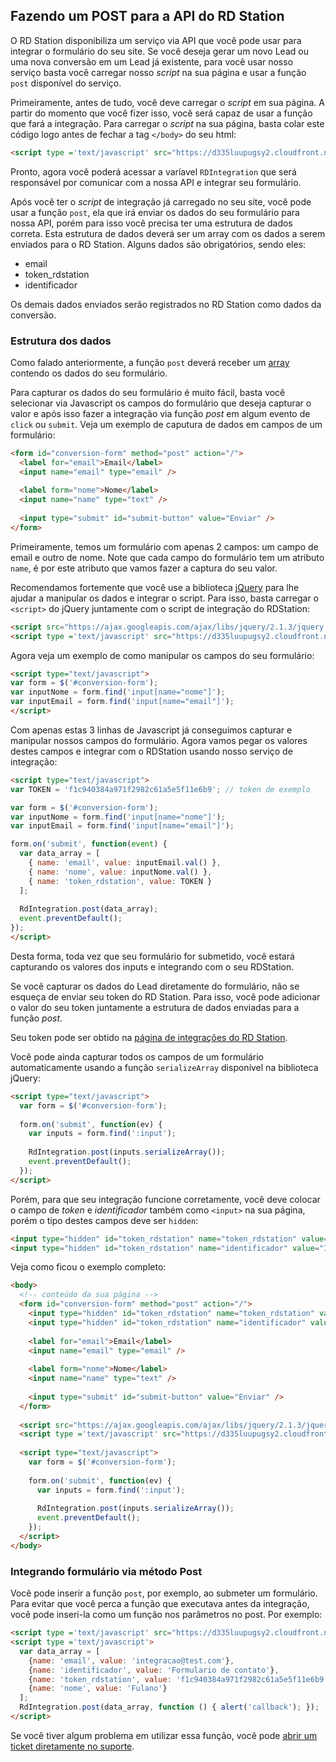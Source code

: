 ## Fazendo um POST para a API do RD Station

O RD Station disponibiliza um serviço via API que você pode usar para integrar o formulário do seu site. Se você deseja gerar um novo Lead ou uma nova conversão em um Lead já existente, para você usar nosso serviço basta você carregar nosso _script_ na sua página e usar a função `post` disponível do serviço.

Primeiramente, antes de tudo, você deve carregar o _script_ em sua página. A partir do momento que você fizer isso, você será capaz de usar a função que fará a integração. Para carregar o _script_ na sua página, basta colar este código logo antes de fechar a tag `</body>` do seu html:

```html
<script type ='text/javascript' src="https://d335luupugsy2.cloudfront.net/js/integration/latest/rd-js-integration.min.js"></script>
```

Pronto, agora você poderá acessar a varíavel `RDIntegration` que será responsável por comunicar com a nossa API e integrar seu formulário.

Após você ter o _script_ de integração já carregado no seu site, você pode usar a função `post`, ela que irá enviar os dados do seu formulário para nossa API, porém para isso você precisa ter uma estrutura de dados correta. Esta estrutura de dados deverá ser um array com os dados a serem enviados para o RD Station. 
Alguns dados são obrigatórios, sendo eles:
- email
- token_rdstation
- identificador

Os demais dados enviados serão registrados no RD Station como dados da conversão.

### Estrutura dos dados

Como falado anteriormente, a função `post` deverá receber um [array](https://pt.wikipedia.org/wiki/Arranjo_(computa%C3%A7%C3%A3o)) contendo os dados do seu formulário.

Para capturar os dados do seu formulário é muito fácil, basta você selecionar via Javascript os campos do formulário que deseja capturar o valor e após isso fazer a integração via função _post_ em algum evento de `click` ou `submit`. Veja um exemplo de caputura de dados em campos de um formulário:

```html
<form id="conversion-form" method="post" action="/">
  <label for="email">Email</label>
  <input name="email" type="email" />
  
  <label form="nome">Nome</label>
  <input name="name" type="text" />
  
  <input type="submit" id="submit-button" value="Enviar" />
</form>
```

Primeiramente, temos um formulário com apenas 2 campos: um campo de email e outro de nome. Note que cada campo do formulário tem um atributo `name`, é por este atributo que vamos fazer a captura do seu valor.

Recomendamos fortemente que você use a biblioteca [jQuery](https://jquery.com/) para lhe ajudar a manipular os dados e integrar o script. Para isso, basta carregar o `<script>` do jQuery juntamente com o script de integração do RDStation:

```html
<script src="https://ajax.googleapis.com/ajax/libs/jquery/2.1.3/jquery.min.js"></script>
<script type ='text/javascript' src="https://d335luupugsy2.cloudfront.net/js/integration/latest/rd-js-integration.min.js"></script>
```

Agora veja um exemplo de como manipular os campos do seu formulário:

```html
<script type="text/javascript">
var form = $('#conversion-form');
var inputNome = form.find('input[name="nome"]');
var inputEmail = form.find('input[name="email"]');
</script>
```

Com apenas estas 3 linhas de Javascript já conseguimos capturar e manipular nossos campos do formulário. Agora vamos pegar os valores destes campos e integrar com o RDStation usando nosso serviço de integração:

```html
<script type="text/javascript">
var TOKEN = 'f1c940384a971f2982c61a5e5f11e6b9'; // token de exemplo

var form = $('#conversion-form');
var inputNome = form.find('input[name="nome"]');
var inputEmail = form.find('input[name="email"]');

form.on('submit', function(event) {
  var data_array = [
    { name: 'email', value: inputEmail.val() },
    { name: 'nome', value: inputNome.val() },
    { name: 'token_rdstation', value: TOKEN }
  ];
  
  RdIntegration.post(data_array);
  event.preventDefault();
});
</script>
```

Desta forma, toda vez que seu formulário for submetido, você estará capturando os valores dos inputs e integrando com o seu RDStation.

Se você capturar os dados do Lead diretamente do formulário, não se esqueça de enviar seu token do RD Station. Para isso, você pode adicionar o valor do seu token juntamente a estrutura de dados enviadas para a função _post_.

Seu token pode ser obtido na [página de integrações do RD Station](https://rdstation.com.br/integracoes).

Você pode ainda capturar todos os campos de um formulário automaticamente usando a função `serializeArray` disponível na biblioteca jQuery:

```html
<script type="text/javascript">
  var form = $('#conversion-form');
  
  form.on('submit', function(ev) {
    var inputs = form.find(':input');
    
    RdIntegration.post(inputs.serializeArray());
    event.preventDefault();
  });
</script>
```

Porém, para que seu integração funcione corretamente, você deve colocar o campo de _token_ e _identificador_ também como `<input>` na sua página, porém o tipo destes campos deve ser `hidden`:

```html
<input type="hidden" id="token_rdstation" name="token_rdstation" value="SEU_TOKEN_RDSTATION">
<input type="hidden" id="token_rdstation" name="identificador" value="IDENTIFICADOR_DESEJADO">
```

Veja como ficou o exemplo completo:

```html
<body>
  <!-- conteúdo da sua página -->
  <form id="conversion-form" method="post" action="/">
    <input type="hidden" id="token_rdstation" name="token_rdstation" value="SEU_TOKEN_RDSTATION">
    <input type="hidden" id="token_rdstation" name="identificador" value="IDENTIFICADOR_DESEJADO">
    
    <label for="email">Email</label>
    <input name="email" type="email" />
    
    <label form="nome">Nome</label>
    <input name="name" type="text" />
    
    <input type="submit" id="submit-button" value="Enviar" />
  </form>
  
  <script src="https://ajax.googleapis.com/ajax/libs/jquery/2.1.3/jquery.min.js"></script>
  <script type ='text/javascript' src="https://d335luupugsy2.cloudfront.net/js/integration/latest/rd-js-integration.min.js"></script>
  
  <script type="text/javascript">
    var form = $('#conversion-form');
    
    form.on('submit', function(ev) {
      var inputs = form.find(':input');
      
      RdIntegration.post(inputs.serializeArray());
      event.preventDefault();
    });
  </script>
</body>
```

### Integrando formulário via método Post

Você pode inserir a função `post`, por exemplo, ao submeter um formulário. Para evitar que você perca a função que executava antes da integração, você pode inseri-la como um função nos parâmetros no post. Por exemplo:

```html
<script type ='text/javascript' src="https://d335luupugsy2.cloudfront.net/js/integration/latest/rd-js-integration.min.js"></script>
<script type ='text/javascript'>
  var data_array = [
    {name: 'email', value: 'integracao@test.com'},
    {name: 'identificador', value: 'Formulario de contato'},
    {name: 'token_rdstation', value: 'f1c940384a971f2982c61a5e5f11e6b9'},
    {name: 'nome', value: 'Fulano'}
  ];
  RdIntegration.post(data_array, function () { alert('callback'); });
</script>
```

Se você tiver algum problema em utilizar essa função, você pode [abrir um ticket diretamente no suporte](http://ajuda.rdstation.com.br/hc/pt-br/requests/new).
